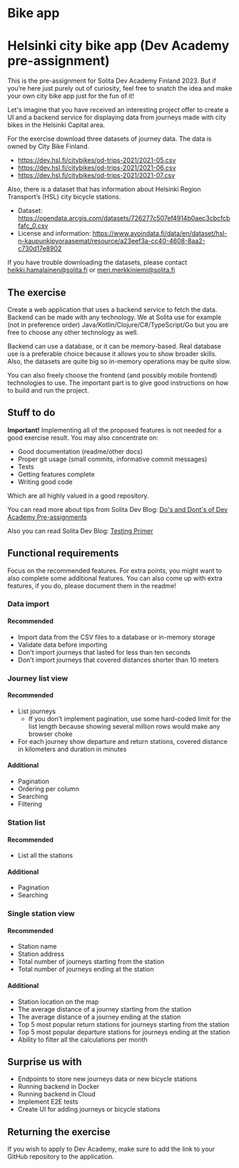 # Bike app

# Helsinki city bike app (Dev Academy pre-assignment)

This is the pre-assignment for Solita Dev Academy Finland 2023. But if you’re here just purely out of curiosity, feel free to snatch the idea and make your own city bike app just for the fun of it!

Let's imagine that you have received an interesting project offer to create a UI and a backend service for displaying data from journeys made with city bikes in the Helsinki Capital area.

For the exercise download three datasets of journey data. The data is owned by City Bike Finland.

- <https://dev.hsl.fi/citybikes/od-trips-2021/2021-05.csv>
- <https://dev.hsl.fi/citybikes/od-trips-2021/2021-06.csv>
- <https://dev.hsl.fi/citybikes/od-trips-2021/2021-07.csv>

Also, there is a dataset that has information about Helsinki Region Transport’s (HSL) city bicycle stations.

- Dataset: <https://opendata.arcgis.com/datasets/726277c507ef4914b0aec3cbcfcbfafc_0.csv>
- License and information: <https://www.avoindata.fi/data/en/dataset/hsl-n-kaupunkipyoraasemat/resource/a23eef3a-cc40-4608-8aa2-c730d17e8902>

If you have trouble downloading the datasets, please contact heikki.hamalainen@solita.fi or meri.merkkiniemi@solita.fi

## The exercise

Create a web application that uses a backend service to fetch the data.
Backend can be made with any technology. We at Solita use for example (not in preference order) Java/Kotlin/Clojure/C#/TypeScript/Go but you are free to choose any other technology as well.

Backend can use a database, or it can be memory-based. Real database use is a preferable choice because it allows you to show broader skills. Also, the datasets are quite big so in-memory operations may be quite slow.

You can also freely choose the frontend (and possibly mobile frontend) technologies to use. The important part is to give good instructions on how to build and run the project.

## Stuff to do

**Important!** Implementing all of the proposed features is not needed for a good exercise result. You may also concentrate on:

- Good documentation (readme/other docs)
- Proper git usage (small commits, informative commit messages)
- Tests
- Getting features complete
- Writing good code

Which are all highly valued in a good repository.

You can read more about tips from Solita Dev Blog: [Do's and Dont's of Dev Academy Pre-assignments](https://dev.solita.fi/2021/11/04/how-to-pre-assignments.html)

Also you can read Solita Dev Blog: [Testing Primer](https://dev.solita.fi/2022/11/01/testing-primer-dev-academy.html)

## Functional requirements

Focus on the recommended features. For extra points, you might want to also complete some additional features. You can also come up with extra features, if you do, please document them in the readme!

### Data import

#### Recommended

- Import data from the CSV files to a database or in-memory storage
- Validate data before importing
- Don't import journeys that lasted for less than ten seconds
- Don't import journeys that covered distances shorter than 10 meters

### Journey list view

#### Recommended

- List journeys
  - If you don't implement pagination, use some hard-coded limit for the list length because showing several million rows would make any browser choke
- For each journey show departure and return stations, covered distance in kilometers and duration in minutes

#### Additional

- Pagination
- Ordering per column
- Searching
- Filtering

### Station list

#### Recommended

- List all the stations

#### Additional

- Pagination
- Searching

### Single station view

#### Recommended

- Station name
- Station address
- Total number of journeys starting from the station
- Total number of journeys ending at the station

#### Additional

- Station location on the map
- The average distance of a journey starting from the station
- The average distance of a journey ending at the station
- Top 5 most popular return stations for journeys starting from the station
- Top 5 most popular departure stations for journeys ending at the station
- Ability to filter all the calculations per month

## Surprise us with

- Endpoints to store new journeys data or new bicycle stations
- Running backend in Docker
- Running backend in Cloud
- Implement E2E tests
- Create UI for adding journeys or bicycle stations

## Returning the exercise

If you wish to apply to Dev Academy, make sure to add the link to your GitHub repository to the application.
